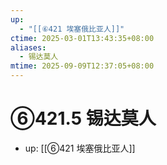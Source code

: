 ```yaml
---
up:
  - "[[⑥421 埃塞俄比亚人]]"
ctime: 2025-03-01T13:43:35+08:00
aliases:
  - 锡达莫人
mtime: 2025-09-09T12:37:05+08:00
---
```


# ⑥421.5 锡达莫人

- up: [[⑥421 埃塞俄比亚人]]
